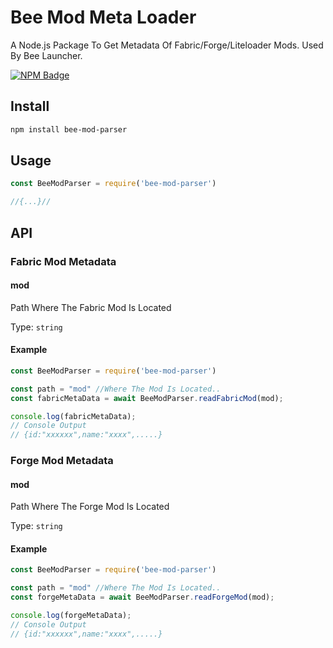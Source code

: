 # Bee Mod Meta Loader

A Node.js Package To Get Metadata Of Fabric/Forge/Liteloader Mods. Used By Bee Launcher.

[![NPM Badge](https://nodei.co/npm/bee-mod-parser.png)](https://npmjs.com/package/the-module)

## Install

```sh
npm install bee-mod-parser
```

## Usage

```js
const BeeModParser = require('bee-mod-parser')

//{...}//
```

## API

### Fabric Mod Metadata

#### mod
Path Where The Fabric Mod Is Located

Type: `string`

#### Example

```js
const BeeModParser = require('bee-mod-parser')

const path = "mod" //Where The Mod Is Located..
const fabricMetaData = await BeeModParser.readFabricMod(mod);

console.log(fabricMetaData);
// Console Output
// {id:"xxxxxx",name:"xxxx",.....}
```

### Forge Mod Metadata

#### mod
Path Where The Forge Mod Is Located

Type: `string`

#### Example

```js
const BeeModParser = require('bee-mod-parser')

const path = "mod" //Where The Mod Is Located..
const forgeMetaData = await BeeModParser.readForgeMod(mod);

console.log(forgeMetaData);
// Console Output
// {id:"xxxxxx",name:"xxxx",.....}
```
